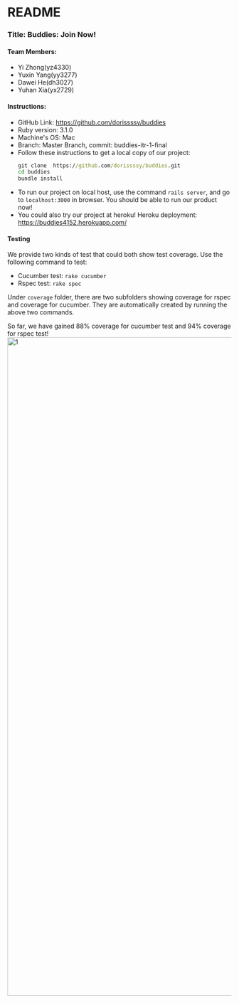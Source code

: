 # README

### Title: Buddies: Join Now!
#### Team Members: 
- Yi Zhong(yz4330) 
- Yuxin Yang(yy3277) 
- Dawei He(dh3027) 
- Yuhan Xia(yx2729)

#### Instructions:
- GitHub Link: https://github.com/dorissssy/buddies
- Ruby version: 3.1.0
- Machine's OS: Mac
- Branch: Master Branch, commit: buddies-itr-1-final
- Follow these instructions to get a local copy of our project:
  ```cmd
  git clone  https://github.com/dorissssy/buddies.git
  cd buddies
  bundle install
  ```
- To run our project on local host, use the command `rails server`, and go to `localhost:3000` in browser. You should be able to run our product now!
- You could also try our project at heroku! Heroku deployment: https://buddies4152.herokuapp.com/

#### Testing
We provide two kinds of test that could both show test coverage. Use the following command to test:
- Cucumber test: `rake cucumber`
- Rspec test: `rake spec`

Under `coverage` folder, there are two subfolders showing coverage for rspec and coverage for cucumber. They are automatically created by running the above two commands.

So far, we have gained 88% coverage for cucumber test and 94% coverage for rspec test!
<img width="1481" alt="1" src="https://user-images.githubusercontent.com/56754826/199622167-572a56b9-63a9-458b-8ad6-4f8d79853f31.png">




